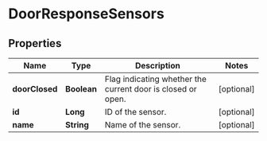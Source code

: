 
# DoorResponseSensors

## Properties
Name | Type | Description | Notes
------------ | ------------- | ------------- | -------------
**doorClosed** | **Boolean** | Flag indicating whether the current door is closed or open. |  [optional]
**id** | **Long** | ID of the sensor. |  [optional]
**name** | **String** | Name of the sensor. |  [optional]



